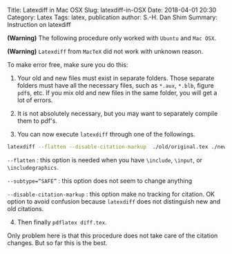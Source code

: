 Title: Latexdiff in Mac OSX
Slug: latexdiff-in-OSX
Date: 2018-04-01 20:30
Category: Latex
Tags: latex, publication 
author: S.-H. Dan Shim
Summary: Instruction on latexdiff

__(Warning)__ The following procedure only worked with `Ubuntu` and `Mac OSX`.  

__(Warning)__ `Latexdiff` from `MacTeX` did not work with unknown reason.

To make error free, make sure you do this:

1. Your old and new files must exist in separate folders.  Those separate folders must have all the necessary files, such as `*.aux`, `*.blb`, figure `pdf`s, etc. If you mix old and new files in the same folder, you will get a lot of errors.

2. It is not absolutely necessary, but you may want to separately compile them to pdf's.

3. You can now execute `latexdiff` through one of the followings.

  ```bash
  latexdiff --flatten --disable-citation-markup  ./old/original.tex ./new/revised.tex > diff.tex
  ```

  `--flatten` : this option is needed when you have `\include`, `\input`, or `\includegraphics`.

  `--subtype=“SAFE”` : this option does not seem to change anything

  `--disable-citation-markup` : this option make no tracking for citation.  OK option to avoid confusion because `latexdiff` does not distinguish new and old citations.

4. Then finally `pdflatex diff.tex`.

Only problem here is that this procedure does not take care of the citation changes.  But so far this is the best.

